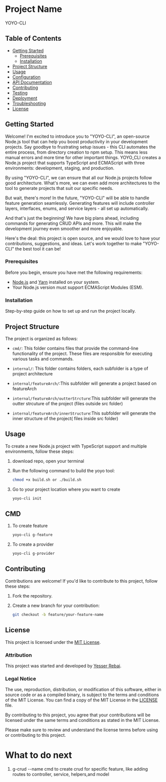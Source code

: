 # Project Name

YOYO-CLI

## Table of Contents

- [Getting Started](#getting-started)
  - [Prerequisites](#prerequisites)
  - [Installation](#installation)
- [Project Structure](#project-structure)
- [Usage](#usage)
- [Configuration](#configuration)
- [API Documentation](#api-documentation)
- [Contributing](#contributing)
- [Testing](#testing)
- [Deployment](#deployment)
- [Troubleshooting](#troubleshooting)
- [License](#license)

## Getting Started

Welcome! I'm excited to introduce you to "YOYO-CLI", an open-source Node.js tool that can help you boost productivity in your development projects. Say goodbye to frustrating setup issues - this CLI automates the entire process, from directory creation to npm setup. This means less manual errors and more time for other important things.
YOYO_CLI creates a Node.js project that supports TypeScript and ECMAScript with three environments: development, staging, and production.

By using "YOYO-CLI", we can ensure that all our Node.js projects follow good architecture. What's more, we can even add more architectures to the tool to generate projects that suit our specific needs.

But wait, there's more! In the future, "YOYO-CLI" will be able to handle feature generation seamlessly. Generating features will include controller layers, interfaces, enums, and service layers - all set up automatically.

And that's just the beginning! We have big plans ahead, including commands for generating CRUD APIs and more. This will make the development journey even smoother and more enjoyable.

Here's the deal: this project is open source, and we would love to have your contributions, suggestions, and ideas. Let's work together to make "YOYO-CLI" the best tool it can be!

### Prerequisites

Before you begin, ensure you have met the following requirements:

- [Node.js](https://nodejs.org/) and [Yarn](https://classic.yarnpkg.com/) installed on your system.
- Your Node.js version must support ECMAScript Modules (ESM).

### Installation

Step-by-step guide on how to set up and run the project locally.

## Project Structure

The project is organized as follows:

- `cmd/`: This folder contains files that provide the command-line functionality of the project. These files are responsible for executing various tasks and commands.

- `internal/`: This folder contains folders, each subfolder is a type of project architecture

- `internal/featureArch/`:This subfolder will generate a project based on featureArch

- `internal/featureArch/outterStrcture`:This subfolder will generate the outter strcuture of the project (files outside src folder)
- `internal/featureArch/innerStructure`:This subfolder will generate the inner structure of the project( files inside src folder)

## Usage

To create a new Node.js project with TypeScript support and multiple environments, follow these steps:

1. download repo, open your terminal 

2. Run the following command to build the yoyo tool:

   ```bash
   chmod +x build.sh or ./build.sh
   ```


3. Go to your project location where you want to create 
   ```bash
   yoyo-cli init
   ```

## CMD 

1. To create feature 
   ```bash
   yoyo-cli g-feature
   ```
2. To create a provider
   ```bash
   yoyo-cli g-provider
   ```
## Contributing

Contributions are welcome! If you'd like to contribute to this project, follow these steps:

1. Fork the repository.

2. Create a new branch for your contribution:

   ```bash
   git checkout -b feature/your-feature-name
   ```

## License

This project is licensed under the [MIT License](https://opensource.org/licenses/MIT).

### Attribution

This project was started and developed by [Yesser Rebai](mailto:yesser.rebai96@gmail.com).

### Legal Notice

The use, reproduction, distribution, or modification of this software, either in source code or as a compiled binary, is subject to the terms and conditions of the MIT License. You can find a copy of the MIT License in the [LICENSE](./LICENSE) file.

By contributing to this project, you agree that your contributions will be licensed under the same terms and conditions as stated in the MIT License.

Please make sure to review and understand the license terms before using or contributing to this project.
# What to do next 
1. g-crud --name cmd to create crud for specific feature, like adding routes to controller, service, helpers,and model